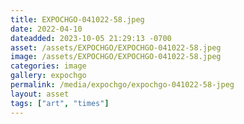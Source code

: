 ```yaml
---
title: EXPOCHGO-041022-58.jpeg
date: 2022-04-10
dateadded: 2023-10-05 21:29:13 -0700
asset: /assets/EXPOCHGO/EXPOCHGO-041022-58.jpeg
image: /assets/EXPOCHGO/EXPOCHGO-041022-58.jpeg
categories: image
gallery: expochgo
permalink: /media/expochgo/expochgo-041022-58-jpeg
layout: asset
tags: ["art", "times"]
--- 
```

